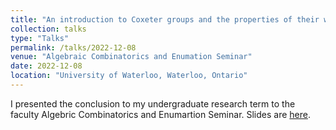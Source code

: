 ```yaml
---
title: "An introduction to Coxeter groups and the properties of their weak order"
collection: talks
type: "Talks"
permalink: /talks/2022-12-08
venue: "Algebraic Combinatorics and Enumation Seminar"
date: 2022-12-08
location: "University of Waterloo, Waterloo, Ontario"
---
```


I presented the conclusion to my undergraduate research term to the faculty Algebric Combinatorics and Enumartion Seminar. Slides are [here](/files/2022-12-08.pdf). 